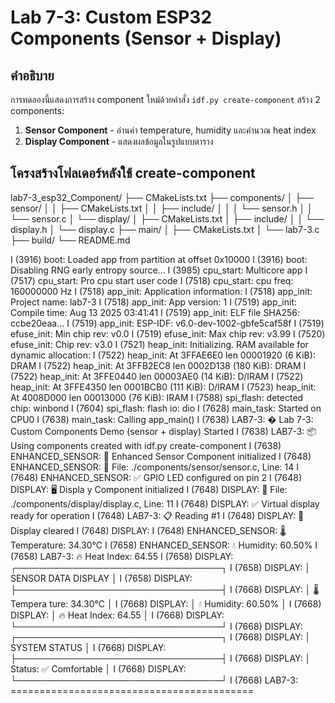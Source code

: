 # Lab 7-3: Custom ESP32 Components (Sensor + Display)

## คำอธิบาย
การทดลองนี้แสดงการสร้าง component ใหม่ด้วยคำสั่ง `idf.py create-component`
สร้าง 2 components:
1. **Sensor Component** - อ่านค่า temperature, humidity และคำนวณ heat index
2. **Display Component** - แสดงผลข้อมูลในรูปแบบตาราง

## โครงสร้างโฟลเดอร์หลังใช้ create-component
lab7-3_esp32_Component/
├── CMakeLists.txt
├── components/
│   ├── sensor/
│   │   ├── CMakeLists.txt
│   │   ├── include/
│   │   │   └── sensor.h
│   │   └── sensor.c
│   └── display/
│       ├── CMakeLists.txt
│       ├── include/
│       │   └── display.h
│       └── display.c
├── main/
│   ├── CMakeLists.txt
│   └── lab7-3.c
├── build/
└── README.md

I (3916) boot: Loaded app from partition at offset 0x10000
I (3916) boot: Disabling RNG early entropy source...
I (3985) cpu_start: Multicore app
I (7517) cpu_start: Pro cpu start user code
I (7518) cpu_start: cpu freq: 160000000 Hz
I (7518) app_init: Application information:
I (7518) app_init: Project name:     lab7-3
I (7518) app_init: App version:      1
I (7519) app_init: Compile time:     Aug 13 2025 03:41:41
I (7519) app_init: ELF file SHA256:  ccbe20eaa...
I (7519) app_init: ESP-IDF:          v6.0-dev-1002-gbfe5caf58f
I (7519) efuse_init: Min chip rev:     v0.0
I (7519) efuse_init: Max chip rev:     v3.99 
I (7520) efuse_init: Chip rev:         v3.0
I (7521) heap_init: Initializing. RAM available for dynamic allocation:
I (7522) heap_init: At 3FFAE6E0 len 00001920 (6 KiB): DRAM
I (7522) heap_init: At 3FFB2EC8 len 0002D138 (180 KiB): DRAM
I (7522) heap_init: At 3FFE0440 len 00003AE0 (14 KiB): D/IRAM
I (7522) heap_init: At 3FFE4350 len 0001BCB0 (111 KiB): D/IRAM
I (7523) heap_init: At 4008D000 len 00013000 (76 KiB): IRAM
I (7588) spi_flash: detected chip: winbond
I (7604) spi_flash: flash io: dio
I (7628) main_task: Started on CPU0
I (7638) main_task: Calling app_main()
I (7638) LAB7-3: � Lab 7-3: Custom Components Demo (sensor + display) Started
I (7638) LAB7-3: 📦 Using components created with idf.py create-component
I (7638) ENHANCED_SENSOR: 🔧 Enhanced Sensor Component initialized
I (7648) ENHANCED_SENSOR: 📍 File: ./components/sensor/sensor.c, Line: 14
I (7648) ENHANCED_SENSOR: ✅ GPIO LED configured on pin 2
I (7648) DISPLAY: 🖥️  Displa y Component initialized
I (7648) DISPLAY: 📍 File: ./components/display/display.c, Line: 11
I (7648) DISPLAY: ✅ Virtual display ready for operation
I (7648) LAB7-3: 📋 Reading #1
I (7648) DISPLAY: 🧹 Display cleared
I (7648) DISPLAY: 
I (7648) ENHANCED_SENSOR: 🌡️  Temperature: 34.30°C
I (7658) ENHANCED_SENSOR: 💧 Humidity: 60.50%
I (7658) LAB7-3: 🔥 Heat Index: 64.55
I (7658) DISPLAY: ┌─────────────────────────────────┐
I (7658) DISPLAY: │        SENSOR DATA DISPLAY      │
I (7658) DISPLAY: ├─────────────────────────────────┤
I (7668) DISPLAY: │ 🌡️  Tempera ture:  34.30°C      │
I (7668) DISPLAY: │ 💧 Humidity:     60.50%       │
I (7668) DISPLAY: │ 🔥 Heat Index:   64.55        │
I (7668) DISPLAY: └─────────────────────────────────┘
I (7668) DISPLAY: ┌─────────────────────────────────┐
I (7668) DISPLAY: │         SYSTEM STATUS           │
I (7668) DISPLAY: ├─────────────────────────────────┤
I (7668) DISPLAY: │ Status: ✅ Comfortable         │
I (7668) DISPLAY: └─────────────────────────────────┘
I (7668) LAB7-3: ==========================================